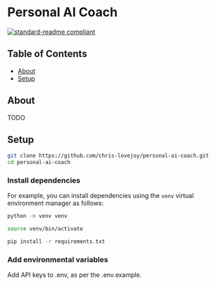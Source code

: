 # Personal AI Coach
<!-- TODO: write description of project -->

[![standard-readme compliant](https://img.shields.io/badge/readme%20style-standard-brightgreen.svg?style=flat-square)](https://github.com/RichardLitt/standard-readme)

<!-- TODO: add gif / loom showing use -->


## Table of Contents

- [About](#about)
- [Setup](#setup)



## About

TODO




## Setup

```sh
git clone https://github.com/chris-lovejoy/personal-ai-coach.git
cd personal-ai-coach
```

### Install dependencies
For example, you can install dependencies using the `venv` virtual environment manager as follows:

```sh
python -m venv venv
```

```sh
source venv/bin/activate
```

```sh
pip install -r requirements.txt
```


### Add environmental variables
Add API keys to .env, as per the .env.example.
